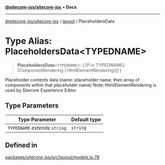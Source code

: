 [**@sitecore-jss/sitecore-jss**](../../README.md) • **Docs**

***

[@sitecore-jss/sitecore-jss](../../README.md) / [layout](../README.md) / PlaceholdersData

# Type Alias: PlaceholdersData\<TYPEDNAME\>

> **PlaceholdersData**\<`TYPEDNAME`\>: \{ \[P in TYPEDNAME\]: (ComponentRendering \| HtmlElementRendering)\[\] \}

Placeholder contents data (name: placeholder name, then array of components within that placeholder name)
Note: HtmlElementRendering is used by Sitecore Experience Editor

## Type Parameters

| Type Parameter | Default type |
| ------ | ------ |
| `TYPEDNAME` *extends* `string` | `string` |

## Defined in

[packages/sitecore-jss/src/layout/models.ts:78](https://github.com/Sitecore/jss/blob/985b48123d22355eab461b2ffafe781c2cbca1ac/packages/sitecore-jss/src/layout/models.ts#L78)
